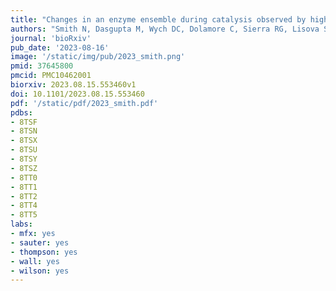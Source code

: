 ```yaml
---
title: "Changes in an enzyme ensemble during catalysis observed by high resolution XFEL crystallography"
authors: "Smith N, Dasgupta M, Wych DC, Dolamore C, Sierra RG, Lisova S, Marchany-Rivera D, Cohen AE, Boutet S, Hunter MS, Kuputz C, Poitevin F, Moss FR 3rd, Brewster AS, Sauter NK, **Young ID**, Wolff AM, Tiwari VK, Kumar N, Berkowitz DB, Hadt RG, Thompson MC, Follmer AH, Wall ME, Wilson MA." # use &#42; for co-first
journal: 'bioRxiv'
pub_date: '2023-08-16'
image: '/static/img/pub/2023_smith.png'
pmid: 37645800
pmcid: PMC10462001
biorxiv: 2023.08.15.553460v1
doi: 10.1101/2023.08.15.553460
pdf: '/static/pdf/2023_smith.pdf'
pdbs:
- 8TSF
- 8TSN
- 8TSX
- 8TSU
- 8TSY
- 8TSZ
- 8TT0
- 8TT1
- 8TT2
- 8TT4
- 8TT5
labs:
- mfx: yes
- sauter: yes
- thompson: yes
- wall: yes
- wilson: yes
---
```

